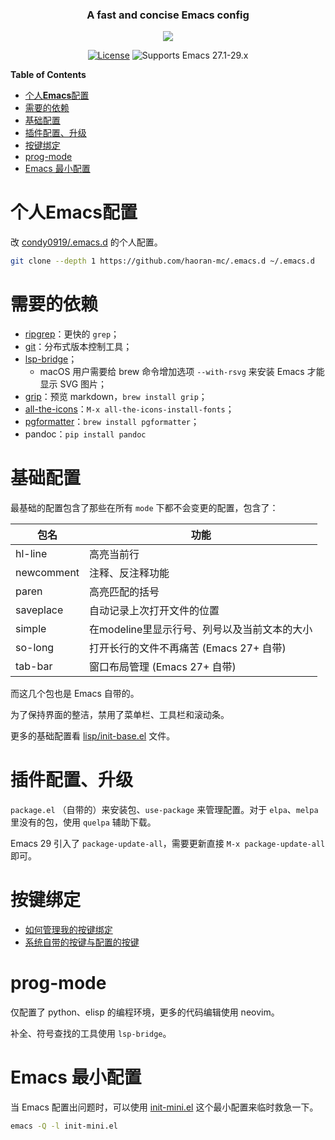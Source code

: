 <h3 align="center">A fast and concise Emacs config</h3>

<p align="center">
  <img src="https://upload.wikimedia.org/wikipedia/commons/thumb/0/08/EmacsIcon.svg/120px-EmacsIcon.svg.png" />
</p>

<div align="center">

[![License](http://img.shields.io/:license-gpl3-blue.svg)](LICENSE)
![Supports Emacs 27.1-29.x](https://img.shields.io/badge/Supports-Emacs_27.1_--_29.x-blueviolet.svg?style=flat-square&logo=GNU%20Emacs&logoColor=white)

</div>

<!-- markdown-toc start - Don't edit this section. Run M-x markdown-toc-refresh-toc -->
**Table of Contents**

- [个人**Emacs**配置](#个人emacs配置)
- [需要的依赖](#需要的依赖)
- [基础配置](#基础配置)
- [插件配置、升级](#插件配置升级)
- [按键绑定](#按键绑定)
- [prog-mode](#prog-mode)
- [Emacs 最小配置](#emacs-最小配置)

<!-- markdown-toc end -->

个人**Emacs**配置
====

改 [condy0919/.emacs.d](https://github.com/condy0919/.emacs.d) 的个人配置。

```bash
git clone --depth 1 https://github.com/haoran-mc/.emacs.d ~/.emacs.d
```

# 需要的依赖

- [ripgrep](https://github.com/BurntSushi/ripgrep)：更快的 `grep`；
- [git](https://git-scm.com/)：分布式版本控制工具；
- [lsp-bridge](https://github.com/manateelazycat/lsp-bridge/blob/master/README.zh-CN.md)；
  - macOS 用户需要给 brew 命令增加选项 `--with-rsvg` 来安装 Emacs 才能显示 SVG 图片；
- [grip](https://github.com/joeyespo/grip)：预览 markdown，`brew install grip`；
- [all-the-icons](https://github.com/domtronn/all-the-icons.el)：`M-x all-the-icons-install-fonts`；
- [pgformatter](https://github.com/darold/pgFormatter)：`brew install pgformatter`；
- pandoc：`pip install pandoc`

# 基础配置

最基础的配置包含了那些在所有 `mode` 下都不会变更的配置，包含了：

| 包名          | 功能                                         |
|---------------|----------------------------------------------|
| hl-line       | 高亮当前行                                   |
| newcomment    | 注释、反注释功能                             |
| paren         | 高亮匹配的括号                               |
| saveplace     | 自动记录上次打开文件的位置                   |
| simple        | 在modeline里显示行号、列号以及当前文本的大小 |
| so-long       | 打开长行的文件不再痛苦 (Emacs 27+ 自带)      |
| tab-bar       | 窗口布局管理 (Emacs 27+ 自带)                |

而这几个包也是 Emacs 自带的。

为了保持界面的整洁，禁用了菜单栏、工具栏和滚动条。

更多的基础配置看 [lisp/init-base.el](https://github.com/haoran-mc/.emacs.d/blob/main/lisp/init-base.el) 文件。

# 插件配置、升级

`package.el` （自带的）来安装包、`use-package` 来管理配置。对于 `elpa`、`melpa` 里没有的包，使用 `quelpa` 辅助下载。

Emacs 29 引入了 `package-update-all`，需要更新直接 `M-x package-update-all` 即可。

# 按键绑定

- [如何管理我的按键绑定](https://github.com/haoran-mc/.emacs.d/blob/main/docs/master-keybindings.md)
- [系统自带的按键与配置的按键](https://github.com/haoran-mc/.emacs.d/blob/main/docs/shortcuts.md)

# prog-mode

仅配置了 python、elisp 的编程环境，更多的代码编辑使用 neovim。

补全、符号查找的工具使用 `lsp-bridge`。

# Emacs 最小配置

当 Emacs 配置出问题时，可以使用 [init-mini.el](https://github.com/haoran-mc/.emacs.d/blob/main/init-mini.el) 这个最小配置来临时救急一下。

``` bash
emacs -Q -l init-mini.el
```
